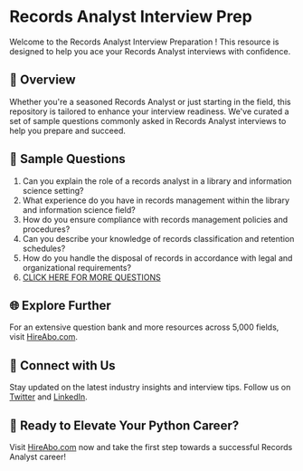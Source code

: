 # Records Analyst Interview Prep

Welcome to the Records Analyst Interview Preparation ! This resource is designed to help you ace your Records Analyst interviews with confidence.

## 🚀 Overview

Whether you're a seasoned Records Analyst or just starting in the field, this repository is tailored to enhance your interview readiness. We've curated a set of sample questions commonly asked in Records Analyst interviews to help you prepare and succeed.

## 📝 Sample Questions

1. Can you explain the role of a records analyst in a library and information science setting?
2. What experience do you have in records management within the library and information science field?
3. How do you ensure compliance with records management policies and procedures?
4. Can you describe your knowledge of records classification and retention schedules?
5. How do you handle the disposal of records in accordance with legal and organizational requirements?
6. [CLICK HERE FOR MORE QUESTIONS](https://hireabo.com/job/18_3_22/Records%20Analyst)

## 🌐 Explore Further

For an extensive question bank and more resources across 5,000 fields, visit [HireAbo.com](https://www.hireabo.com).

## 📱 Connect with Us

Stay updated on the latest industry insights and interview tips. Follow us on [Twitter](https://twitter.com/hireabo) and [LinkedIn](https://www.linkedin.com/in/hire-abo-3609972a8/).

## 🚀 Ready to Elevate Your Python Career?

Visit [HireAbo.com](https://www.hireabo.com) now and take the first step towards a successful Records Analyst career!